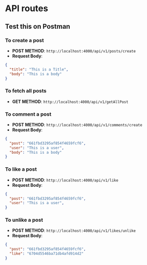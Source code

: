 API routes 
================


Test this on Postman
-------------------


### To create a post

* **POST METHOD**: `http://localhost:4000/api/v1/posts/create`
* **Request Body**:
```json
{
  "title": "This is a Title",
  "body": "This is a body"
}
```


### To fetch all posts

* **GET METHOD**: `http://localhost:4000/api/v1/getAllPost`


### To comment a post

* **POST METHOD**: `http://localhost:4000/api/v1/comments/create`
* **Request Body**:
```json
{
  "post": "661fbd3295af854f4659fcf6",
  "user": "This is a user",
  "body": "This is a body"
}
```

### To like a post
* **POST METHOD**: `http://localhost:4000/api/v1/like`
* **Request Body**:
```json
{
  "post": "661fbd3295af854f4659fcf6",
  "user": "This is a user",
}
```

### To unlike a post
* **POST METHOD**: `http://localhost:4000/api/v1/likes/unlike`
* **Request Body**:
```json
{
  "post": "661fbd3295af854f4659fcf6",
  "like": "6704d5546ba71db4afd914d2"
}
```